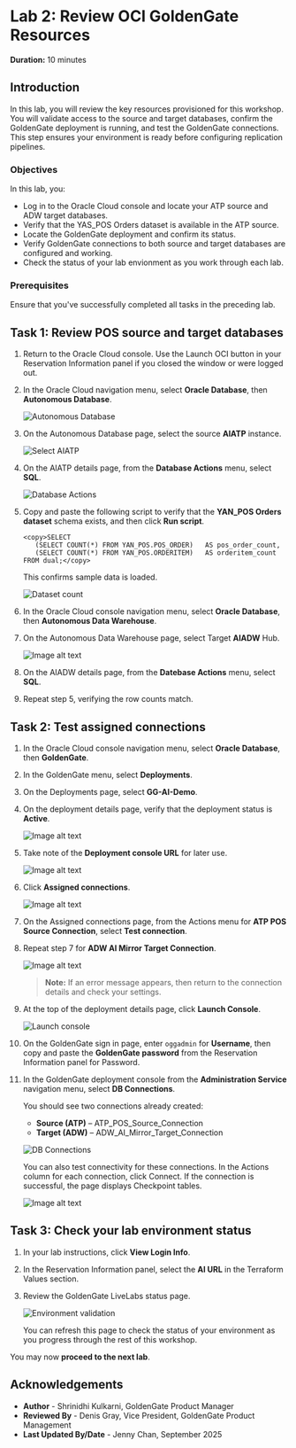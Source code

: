 # Lab 2: Review OCI GoldenGate Resources

**Duration:** 10 minutes  

## Introduction
In this lab, you will review the key resources provisioned for this workshop. You will validate access to the source and target databases, confirm the GoldenGate deployment is running, and test the GoldenGate connections. This step ensures your environment is ready before configuring replication pipelines.

### Objectives 

In this lab, you:

* Log in to the Oracle Cloud console and locate your ATP source and ADW target databases.  
* Verify that the YAS_POS Orders dataset is available in the ATP source.  
* Locate the GoldenGate deployment and confirm its status.  
* Verify GoldenGate connections to both source and target databases are configured and working.
* Check the status of your lab envionment as you work through each lab.

### Prerequisites

Ensure that you've successfully completed all tasks in the preceding lab. 

## Task 1: Review POS source and target databases

1.  Return to the Oracle Cloud console. Use the Launch OCI button in your Reservation Information panel if you closed the window or were logged out. 

2.  In the Oracle Cloud navigation menu, select **Oracle Database**, then **Autonomous Database**.  

    ![Autonomous Database](./images/01-02-adb.png " ")

3.  On the Autonomous Database page, select the source **AIATP** instance.

    ![Select AIATP](./images/01-03-atp.png " ")

4.  On the AIATP details page, from the **Database Actions** menu, select **SQL**.

    ![Database Actions](./images/01-04-db-actions.png " ")

5.  Copy and paste the following script to verify that the **YAN_POS Orders dataset** schema exists, and then click **Run script**.
    
     ``` 
    <copy>SELECT 
        (SELECT COUNT(*) FROM YAN_POS.POS_ORDER)   AS pos_order_count,
        (SELECT COUNT(*) FROM YAN_POS.ORDERITEM)   AS orderitem_count
    FROM dual;</copy>
     ```
     
     This confirms sample data is loaded.  

     ![Dataset count](./images/01-05-counts.png " ")

6.  In the Oracle Cloud console navigation menu, select **Oracle Database**, then **Autonomous Data Warehouse**.

7.  On the Autonomous Data Warehouse page, select Target **AIADW** Hub.

    ![Image alt text](images/01-03-adw.png)  

8.  On the AIADW details page, from the **Datebase Actions** menu, select **SQL**.

9.  Repeat step 5, verifying the row counts match.

## Task 2: Test assigned connections
   
1.  In the Oracle Cloud console navigation menu, select **Oracle Database**, then **GoldenGate**.

2.  In the GoldenGate menu, select **Deployments**.

3.  On the Deployments page, select **GG-AI-Demo**.

4.  On the deployment details page, verify that the deployment status is **Active**. 

    ![Image alt text](images/01-04-ggs.png)  

5.  Take note of the **Deployment console URL** for later use.

    ![Image alt text](images/01-05-console-url.png)  

6.  Click **Assigned connections**.
    
    ![Image alt text](images/01-05-test-connection.png)    
    
7.  On the Assigned connections page, from the Actions menu for **ATP POS Source Connection**, select **Test connection**. 

8.  Repeat step 7 for **ADW AI Mirror Target Connection**.

    ![Image alt text](images/01-05-test-success.png) 

    > **Note:** If an error message appears, then return to the connection details and check your settings.

9.  At the top of the deployment details page, click **Launch Console**.

    ![Launch console](./images/02-09-launch-console.png " ")

10. On the GoldenGate sign in page, enter `oggadmin` for **Username**, then copy and paste the **GoldenGate password** from the Reservation Information panel for Password.

11. In the GoldenGate deployment console from the  **Administration Service** navigation menu, select **DB Connections**.
    
    You should see two connections already created:  
    * **Source (ATP)** – ATP\_POS\_Source\_Connection
    * **Target (ADW)** – ADW\_AI\_Mirror\_Target\_Connection

    ![DB Connections](./images/02-11-db-connections.png " ")

    You can also test connectivity for these connections. In the Actions column for each connection, click Connect. If the connection is successful, the page displays Checkpoint tables.

    ![Image alt text](./images/02-12-connect-db.png " ") 

## Task 3: Check your lab environment status

1.  In your lab instructions, click **View Login Info**.

2.  In the Reservation Information panel, select the **AI URL** in the Terraform Values section. 

3.  Review the GoldenGate LiveLabs status page. 

    ![Environment validation](./images/03-03-status.png " ")

    You can refresh this page to check the status of your environment as you progress through the rest of this workshop. 

You may now **proceed to the next lab**.

## Acknowledgements
* **Author** - Shrinidhi Kulkarni, GoldenGate Product Manager
* **Reviewed By**  - Denis Gray,  Vice President, GoldenGate Product Management
* **Last Updated By/Date** - Jenny Chan, September 2025
